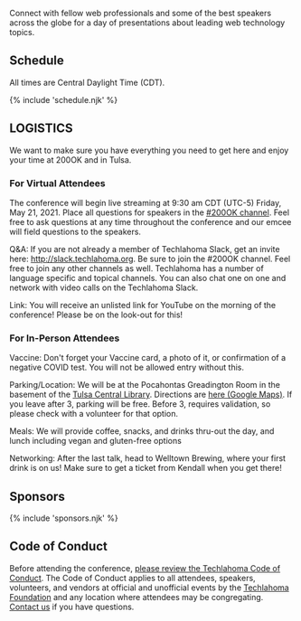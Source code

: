 <p class="intro">
Connect with fellow web professionals and some of the best speakers across the globe for a day of presentations about leading web technology topics.
</p>

## Schedule

All times are Central Daylight Time (CDT).

{% include 'schedule.njk' %}

## LOGISTICS
We want to make sure you have everything you need to get here and enjoy your time at 200OK and in Tulsa.

### For Virtual Attendees

The conference will begin live streaming at 9:30 am CDT (UTC-5) Friday, May 21, 2021. Place all questions for speakers in the [#200OK channel](https://techlahoma.slack.com/archives/C0HFPH866). Feel free to ask questions at any time throughout the conference and our emcee will field questions to the speakers.

Q&A: If you are not already a member of Techlahoma Slack, get an invite here: http://slack.techlahoma.org. Be sure to join the #200OK channel. Feel free to join any other channels as well. Techlahoma has a number of language specific and topical channels. You can also chat one on one and network with video calls on the Techlahoma Slack.

Link: You will receive an unlisted link for YouTube on the morning of the conference! Please be on the look-out for this!

### For In-Person Attendees

Vaccine: Don't forget your Vaccine card, a photo of it, or confirmation of a negative COVID test. You will not be allowed entry without this.

Parking/Location: We will be at the Pocahontas Greadington Room in the basement of the [Tulsa Central Library](https://www.tulsalibrary.org/locations/central). Directions are [here (Google Maps)](https://www.google.com/maps/place/Tulsa+City+County+Library/@36.1547657,-95.999423,16z/data=!3m1!5s0x87b6eb70a5f5677d:0x95f63aa946f6a9ed!4m5!3m4!1s0x87b6eb70add7ab5d:0xef0a8db488916d1a!8m2!3d36.1505209!4d-95.9942311). If you leave after 3, parking will be free. Before 3, requires validation, so please check with a volunteer for that option.  

Meals: We will provide coffee, snacks, and drinks thru-out the day, and lunch including vegan and gluten-free options

Networking: After the last talk, head to Welltown Brewing, where your first drink is on us! Make sure to get a ticket from Kendall when you get there!

## Sponsors

{% include 'sponsors.njk' %}

## Code of Conduct

Before attending the conference, [please review the Techlahoma Code of Conduct](https://www.techlahoma.org/code-of-conduct/). The Code of Conduct applies to all attendees, speakers, volunteers, and vendors at official and unofficial events by the [Techlahoma Foundation](https://techlahoma.org/) and any location where attendees may be congregating. [Contact us](mailto:200ok@techlahoma.org) if you have questions.

